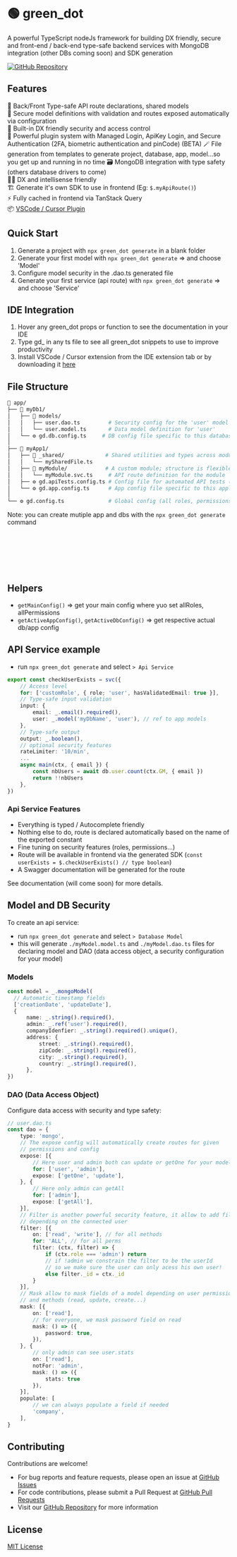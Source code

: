 # 🟢 green_dot

A powerful TypeScript nodeJs framework for building DX friendly, secure and front-end / back-end type-safe backend services with MongoDB integration (other DBs coming soon) and SDK generation

[![GitHub Repository](https://img.shields.io/badge/GitHub-Repository-blue)](https://github.com/top-kat/green_dot)

## Features

🧭 Back/Front Type-safe API route declarations, shared models  
📐 Secure model definitions with validation and routes exposed automatically via configuration  
🪪 Built-in DX friendly security and access control  
🔌 Powerful plugin system with Managed Login, ApiKey Login, and Secure Authentication (2FA, biometric authentication and pinCode) (BETA)
🪄 File generation from templates to generate project, database, app, model...so you get up and running in no time
🗃️ MongoDB integration with type safety (others database drivers to come)  
👨‍💻 DX and intellisense friendly  
🏗️ Generate it's own SDK to use in frontend (Eg: `$.myApiRoute()`)  
⚡  Fully cached in frontend via TanStack Query  
📦 [VSCode / Cursor Plugin](https://marketplace.visualstudio.com/items?itemName=topkat.green-dot-vscode-module)

## Quick Start  

1. Generate a project with `npx green_dot generate` in a blank folder
2. Generate your first model with `npx green_dot generate` => and choose 'Model'
3. Configure model security in the .dao.ts generated file
4. Generate your first service (api route) with `npx green_dot generate` => and choose 'Service'


## IDE Integration  

1. Hover any green_dot props or function to see the documentation in your IDE
2. Type gd_ in any ts file to see all green_dot snippets to use to improve productivity
3. Install VSCode / Cursor extension from the IDE extension tab or by downloading it [here](https://marketplace.visualstudio.com/items?itemName=topkat.green-dot-vscode-module)

## File Structure

```bash
📁 app/
├── 📁 myDb1/                   
│   ├── 📁 models/              
│   │   ├── user.dao.ts         # Security config for the 'user' model
│   │   └── user.model.ts       # Data model definition for 'user'
│   └── ⚙️ gd.db.config.ts     # DB config file specific to this database
│
├── 📁 myApp1/                  
│   ├── 📁 _shared/             # Shared utilities and types across modules
│   │   └── mySharedFile.ts
│   ├── 📁 myModule/            # A custom module; structure is flexible
│   │   └── myModule.svc.ts     # API route definition for the module
│   ├── ⚙️ gd.apiTests.config.ts # Config file for automated API tests (BETA)
│   └── ⚙️ gd.app.config.ts      # App config file specific to this application
│
└── ⚙️ gd.config.ts              # Global config (all roles, permissions, etc.)
```

Note: you can create mutiple app and dbs with the `npx green_dot generate` command


<br/><br/><br/>
<br/><br/>

## Helpers

* `getMainConfig()` => get your main config where yuo set allRoles, allPermissions
* `getActiveAppConfig()`, `getActiveDbConfig()` => get respective actual db/app config

## API Service example

* run `npx green_dot generate` and select `> Api Service`

```typescript
export const checkUserExists = svc({
    // Access level
    for: ['customRole', { role; 'user', hasValidatedEmail: true }],
    // Type-safe input validation
    input: {
        email: _.email().required(),
        user: _.model('myDbName', 'user'), // ref to app models
    },
    // Type-safe output
    output: _.boolean(),
    // optional security features
    rateLimiter: '10/min',
    ...
    async main(ctx, { email }) {
        const nbUsers = await db.user.count(ctx.GM, { email })
        return !!nbUsers
    },
})
```

### Api Service Features

- Everything is typed / Autocomplete friendly
- Nothing else to do, route is declared automatically based on the name of the exported constant
- Fine tuning on security features (roles, permissions...)
- Route will be available in frontend via the generated SDK (`const userExists = $.checkUserExists() // type boolean`)
- A Swagger documentation will be generated for the route
  
See documentation (will come soon) for more details.

## Model and DB Security

To create an api service:
* run `npx green_dot generate` and select `> Database Model`
* this will generate `./myModel.model.ts` and `./myModel.dao.ts` files for declaring model and DAO (data access object, a security configuration for your model)

### Models

```typescript
const model = _.mongoModel(
  // Automatic timestamp fields
  ['creationDate', 'updateDate'], 
  {
      name: _.string().required(),
      admin: _.ref('user').required(),
      companyIdenfier: _.string().required().unique(),
      address: {
          street: _.string().required(),
          zipCode: _.string().required(),
          city: _.string().required(),
          country: _.string().required(),
      },
})
```

### DAO (Data Access Object)

Configure data access with security and type safety:

```typescript
// user.dao.ts
const dao = {
    type: 'mongo',
    // The expose config will automatically create routes for given
    // permissions and config
    expose: [{
        // Here user and admin both can update or getOne for your model
        for: ['user', 'admin'],
        expose: ['getOne', 'update'],
    }, {
        // Here only admin can getAll
        for: ['admin'],
        expose: ['getAll'],
    }],
    // Filter is another powerful security feature, it allow to add filter
    // depending on the connected user
    filter: [{
        on: ['read', 'write'], // for all methods
        for: 'ALL', // for all perms
        filter: (ctx, filter) => {
            if (ctx.role === 'admin') return
            // if !admin we constrain the filter to be the userId
            // so we make sure the user can only acess his own user!
            else filter._id = ctx._id
        }
    }],
    // Mask allow to mask fields of a model depending on user permissions 
    // and methods (read, update, create...)
    mask: [{
        on: ['read'],
        // for everyone, we mask password field on read
        mask: () => ({
            password: true,
        }),
    }, {
        // only admin can see user.stats
        on: ['read'],
        notFor: 'admin',
        mask: () => ({
            stats: true
        }),
    }],
    populate: [
        // we can always populate a field if needed
        'company',
    ],
}
```


## Contributing

Contributions are welcome! 
- For bug reports and feature requests, please open an issue at [GitHub Issues](https://github.com/top-kat/green_dot/issues)
- For code contributions, please submit a Pull Request at [GitHub Pull Requests](https://github.com/top-kat/green_dot/pulls)
- Visit our [GitHub Repository](https://github.com/top-kat/green_dot) for more information

## License

[MIT License](LICENSE)
